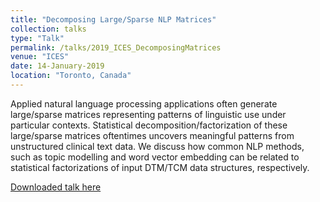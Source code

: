 ```yaml
---
title: "Decomposing Large/Sparse NLP Matrices"
collection: talks
type: "Talk"
permalink: /talks/2019_ICES_DecomposingMatrices
venue: "ICES"
date: 14-January-2019
location: "Toronto, Canada"
---
```


Applied natural language processing applications often generate large/sparse matrices representing patterns of linguistic use under particular contexts. Statistical decomposition/factorization of these large/sparse matrices oftentimes uncovers meaningful patterns from unstructured clinical text data. We discuss how common NLP methods, such as topic modelling and word vector embedding can be related to statistical factorizations of input DTM/TCM data structures, respectively. 

[Downloaded talk here](../files/2019_ICES_DecompLargeSparseMatrices.pdf)


